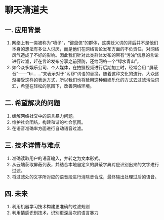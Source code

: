 # 聊天清道夫
## 一. 应用背景
1. 网络上有一类被称为“喷子”，“键盘侠”的群体，这类贬义词的背后并不是他们本身的想法有多让人讨厌，而是他们在网络言论发布方面的不负责任，对网络风气造成了不好的影响。因此我们针对此类群体发布的带有“污浊”信息的言论进行过滤，赶在言论发布分享之前预防，还给网络一个“绿水青山”。
2. 如今众多娱乐公司、个人媒体，在拍摄视频进行后期加工时，经常会用 “屏蔽音”——“bi… …”来表示对于“污秽”词语的替换，随着这种文化的流行，大众逐渐接受这样的表达方式，所以我们也将延用这种偏娱乐化的方式去过滤污浊词汇，希望在轻松的氛围下，改善网络环境。
## 二. 希望解决的问题
1. 缓解网络社交中的语言暴力问题。
2. 维护社会团结，构建和谐的社会氛围。
3. 在语音准确率方面进行自动语音过滤。

## 三. 技术详情与难点
1. 准确读取用户的语音输入，并转之为文本形式。
2. 从云端获取屏蔽列表，并结合本地自定义的屏蔽字典对应识别出来的文字进行过滤。
3. 将过滤处的文字所对应的语音段进行消除音合成，最终输出处理过后的语音。

## 四. 未来
1. 利用机器学习技术构建更准确的过滤规则
2. 利用情感识别技术，识别更深层次的语言暴力